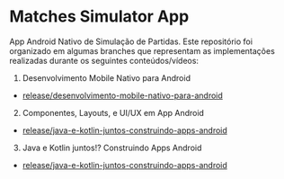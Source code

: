 # Matches Simulator App

App Android Nativo de Simulação de Partidas. Este repositório foi organizado em algumas branches que representam as implementações realizadas durante os seguintes conteúdos/vídeos:

1. Desenvolvimento Mobile Nativo para Android
  -  [release/desenvolvimento-mobile-nativo-para-android]()

2. Componentes, Layouts, e UI/UX em App Android
  -   [release/java-e-kotlin-juntos-construindo-apps-android](https://github.com/lgustavogz/matches-simulator-app/tree/release/componentes-layouts-ui-ux-em-apps-android)

3. Java e Kotlin juntos!? Construindo Apps Android
  -   [release/java-e-kotlin-juntos-construindo-apps-android](https://github.com/lgustavogz/matches-simulator-app/tree/release/java-e-kotlin-juntos-construindo-apps-android)
